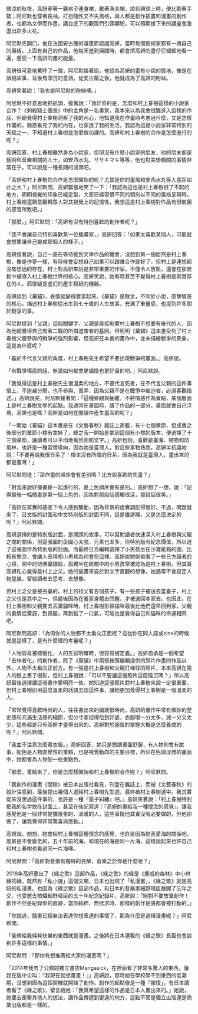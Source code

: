 
微涼的秋夜，高妍穿著一襲格子連身裙，戴著漁夫帽，談到興頭上時，便比劃著手勢；阿尼默也穿著長袖，打扮隨性又不失風格，兩人都是創作插畫和漫畫的創作者，也都為文學而作畫，講台底下的觀眾們引頸期盼，可以預期接下來的講座會激盪出許多火花。

阿尼默先開口，他在法國安古蘭的漫畫節認識高妍，當時每個藝術家都有一塊自己的展板，上面有自己的作品，他每天進到展間時，都會把高妍的畫仔仔細細地看一遍，感受一下高妍的畫的能量。

高妍很可愛地驚呼了一聲，阿尼默接著說，他認為高妍的畫有小說的質地，像是在訴說故事，背後有深沉的意涵。從安古蘭之後，他就成為了高妍的粉絲。

高妍笑著說：「我也是阿尼默的粉絲噢。」

阿尼默不好意思地抓抓頭，接著說：「我好奇的是，怎麼和村上春樹這樣的小說家合作？《刺殺騎士團長》中的主角是一名畫家，我本來以為我會很難進入這樣的作品，但總覺得村上春樹洞察了我的內心，他知道我在作畫時考慮過什麼，又是怎樣作畫的，簡直看見了我的內在，也穿透了我的生活，我認為這是小說家非常特別的天賦之一，不知道村上春樹是怎麼做功課的。高妍和村上春樹的合作是怎麼進行的呢？」

高妍回答，村上春樹雖然身為小說家，但卻沒有什麼小說家的朋友，他的朋友都是藝術和音樂相關的人士，如安西水丸、ササキマキ等等，他也對美學相關的事情非常在乎，可以說是一種長期的浸潤吧。

「高妍和村上春樹的合作是怎麼開始的呢？尤其是你的畫風和安西水丸等人差距如此之大？」阿尼默問，高妍緊張地笑了一下：「我認為這也是村上春樹很了不起的地方，明明視覺的印象已經定型，大家已經習慣不同的類別以不同的風格呈現時，村上春樹還願意翻轉眾人對其視覺上的記憶性，我想這是村上春樹對作品有很敏銳的感官所致吧。」

「那麼，」阿尼默問：「高妍有沒有特別喜歡的創作者呢？」

「我不會讓自己特別喜歡某一位插畫家，」高妍回答：「如果太喜歡某個人，可能就會想要讓自己變成那個人的樣子。」

高妍接著說，自己一直在等待接到文學作品的機會，沒想到第一個居然是村上春樹，像是作夢一樣，有時候會妄想自己如果可以跟誰合作就好了，但村上是連想都沒有想過的存在。村上對高妍來說是非常重要的作家，不僅令人放鬆，還會在那放鬆中被導入村上春樹世界的核心。高妍笑說，她有時甚至不覺得村上春樹是真實存在的人，而懷疑是虛幻的產生稿紙的機器。

高妍談到《棄貓》，表情就變得豐富起來。《棄貓》是散文，不同於小說，直擊情感的核心，描述村上春樹從出生到七十歲的人生故事，充滿了重量感，也提到許多關於戰爭的事。

阿尼默提到「父親」這個關鍵字，父親是直接影響村上春樹不想要有後代的人，因為他總覺得自己有著二戰的所謂迫害者的基因。但明明《棄貓》這本書受到了村上春樹父親參與的戰爭的強烈影響，但高妍在本書的畫作中，並未描繪戰爭的景象，這是為什麼呢？

「基於不代言父親的角度，村上春樹先生希望不要出現戰爭的畫面。」高妍說。

「有戰爭場面的話，無論如何都會更煽情也更好賣的吧。」阿尼默說。

「我覺得這是村上春樹先生很溫柔的地方，不要代言死者，在不代言父親的這件事情上，不逾越分際，也不參與、賣弄，因為父親不是在戰爭中被迫害，必須客觀描述。」高妍說完，阿尼默接著問：「這種旁觀與抽離，不將情感作為賣點，某個層面上是村上春樹文學的起點。我通常在畫圖時，讀了作品的一部分，畫面就會自己浮現，高妍也是嗎？高妍是如何在閱讀中產生畫面的呢？」

「一開始《棄貓》這本書是在《文藝春秋》雜誌上連載，有十七個章節，但成書之後部分的章節小標有拿掉了，總之我一開始是拿到這個有小標的版本，便選擇了十三個章節，讓讀者可以平均地看到圖和文字。」高妍也說，喜歡是畫海、植物和防風林，也許是一種習慣導向，因為她是臺灣人，對這些事物熟悉。高妍半抗議地說：「不要再說我很日系了！根本沒有所謂的日系，因為我就是臺灣人，畫出來的都是臺灣！」

阿尼默問道：「那作畫的順序會有差別嗎？比方說喜歡的先畫？」

「對我來說好像畫是一起進行的，是上色順序會有差別。」高妍想了一想，說：「記得最後一幅插畫是第一個上色的，因為對那段話感觸很深，那段話很美。」

「高妍在寫實的基底下令人感到觸動，因為背景的虛實調配得很好。不過，問題就來了，日文版的封面和中文特別版的封面不同，這是誰選擇，又是怎麼決定的呢？」阿尼默問。

高妍選擇的是特別版封面，是開頭的故事，可以幫助讀者快速深入村上春樹與父親之間的關係，但這張圖的企圖心太強，元素也太多，但特別版有紀念價值，所以選了這張圖作為特別版的封面。而最終日方編輯選擇了小男孩坐在沙灘紙箱的圖，比較有懸念，會讓人去猜想小男孩為何會在這裡。高妍說她偷偷看了一些日方讀者的心得，圖中的彷彿棄貓般，孤獨坐在紙箱中的小男孩常被認為是村上春樹，但其實高妍私心覺得是村上之父。她的插畫來自於對文字直觀的想像，她通常不會設定人物是誰，留給讀者去思考、去想像。

但村上之父是被丟棄的。村上的祖父有五個孩子，有一些孩子被送去當養子，村上之父也是其中之一，但最後因為在養家身體出問題，才被送回本家去。也因此，在村上春樹和父親要去丟棄貓咪時，村上春樹形容貓咪最後比他們還早回到家，父親的表情從驚訝，到佩服，再到鬆了一口氣，可能也是覺得自己和貓咪的命運相同吧。

阿尼默問高妍：「為何你的人物都不太看向正面呢？這從你在同人誌或zine的時候就是這樣了，是有什麼樣的考量呢？」

「人物容易被標籤化，人的五官明確時，很容易被定義。」高妍自承是一個希望「去作者化」的創作者，除了《棄貓》中兩張按照編輯提供的照片作畫的作品以外，人物不太看向正前方。有一張是村上春樹和父親打棒球的照片，本來高妍在兩人的臉上畫了樹影，但村上春樹說：「可以不要讓這張照片這麼陰沉嗎？」所以高妍最後選擇讓這張畫作更明亮一些，她知道這張照片對村上春樹來說一定很重要，但村上春樹卻用這麼溫柔的話語去談這件事，讓她更加覺得村上春樹是一個溫柔的人。

「常常覺得喜歡時尚的人，往往畫出來的圖就很時尚。高妍的畫作中常有微妙的歷史感和充滿生活感的細節，但分寸拿捏得恰到好處，衣服增一分太多，減一分又太少，這些都是只有高妍才畫得出來的。高妍對於服裝的掌握大概是怎麼養成的呢？」阿尼默問。

「我並不注意怎麼畫衣服。」高妍回答，她只是想讓畫面舒服，有人物則會有故事，配色是人物直覺性的重點，也是視覺動向的主要目標，所以在色調淡雅的畫面中，她都會為人物配一些重點色。

「那麼，重點來了，你是怎麼樣開始和村上春樹的合作呢？」阿尼默問。

「我創作的漫畫《間隙》被日本出版社看見，刊登在雜誌上，而被《文藝春秋》的設計注意到，最後提出幾個人選給村上春樹先生選，最終被村上春樹選中。我其實從來沒想過這件事的，也許是一種『量子糾纏』吧。」高妍笑著說：「村上春樹特別把我的名字放在封面上，甚至在後記寫道：『高妍的畫給我一種懷念的感覺』，讓我感覺他是一個非常提攜後輩的、溫暖的人，這些事情他其實沒有必要做的，但他卻做了，讓我覺得非常驚喜與感動。」

高妍說，她想，她會給村上春樹這種懷念的感覺，也許是因為她喜愛海的關係吧，風景是不會變老的，五十年前的海，和現在的海是同一片海，這樣說起來也許自己和村上春樹也看過同一片海噢。

阿尼默問：「高妍對音樂有獨特的見解，音樂之於你是什麼呢？」

2018年高妍畫出了《綠之歌》這部作品，《綠之歌》的綠是《挪威的森林》中小林綠的綠。既然有「私小說」這個文類，日本也出現了「私漫畫」，《綠之歌》就是高妍的私漫畫。也因為《綠之歌》這部作品，和日本的音樂家細野晴臣展開了忘年之交，也受邀去拍攝細野晴臣的五十年紀念紀錄片，高妍說：「絕對不要放棄創作！創作不但是紀錄你的痕跡，當你純粹、無欲求時，那樣的創作是誰都會被打動的。」

「你說過，插畫已經無法表達你想表達的事情了，那為什麼是選擇漫畫呢？」阿尼默問。

「能帶給我純粹快樂的東西就是漫畫。之後將在日本連載的《綠之歌》長篇也會談到許多這樣的事情。」

阿尼默問：「那你有想推薦給大家的漫畫嗎？」

「2014年我去了公館的獨立書店Mangasick，在裡面看了非常多驚人的東西，讓我在腦中尖叫：『我現在就想畫畫！』」高妍說，那時她在學校學不到東西的低潮期，沒想到因為這個契機就開始了創作。創作的起點像是一種「報復」，有日本讀者看了《綠之歌》，留言給她：「我真希望這樣的作品是日本人畫出來的。」她說，她要去衝擊其他人的想法，讓作品傳遞到更遠的地方，這點不管是獨立出版還是商業出版都是一樣的。